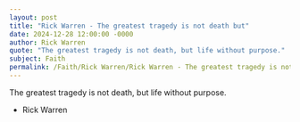 ```yaml
---
layout: post
title: "Rick Warren - The greatest tragedy is not death but"
date: 2024-12-28 12:00:00 -0000
author: Rick Warren
quote: "The greatest tragedy is not death, but life without purpose."
subject: Faith
permalink: /Faith/Rick Warren/Rick Warren - The greatest tragedy is not death but
---
```


The greatest tragedy is not death, but life without purpose.

- Rick Warren
